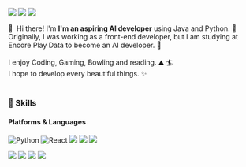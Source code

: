 <p>
  <a href="https://velog.io/@youngjun_dev" target="_blank"><img src="https://img.shields.io/badge/Blog-28A0FF?style=flat-square&logo=GitHub%20Sponsors&logoColor=white"/></a>
  <a href="youngjundev96@gmail.com" target="_blank"><img src="https://img.shields.io/badge/youngjundev96@gmail.com-EA4335?style=flat-square&logo=Gmail&logoColor=white"/></a>
  <a href="https://www.linkedin.com/in/youngjundev/" target="_blank"><img src="https://img.shields.io/badge/YoungjunKim-0A66C2?style=flat-square&logo=Linkedin&logoColor=white"/></a>
</p>

<p>
  👋&nbsp; Hi there! I'm <b>I'm an aspiring AI developer</b> using Java and Python. 🚀<br/>
  Originally, I was working as a front-end developer, but I am studying at Encore Play Data to become an AI developer.  💖<br/><br/>
  I enjoy Coding, Gaming, Bowling and reading. ⛰ 🏄<br/>
  I hope to develop every beautiful things. ✨ <br/><br/>
</p>

### 💪 Skills
#### Platforms & Languages
<p>
  <img alt="Python" src ="https://img.shields.io/badge/Python-3776AB.svg?&style=for-the-badge&logo=Python&logoColor=white"/>
  <img alt="React" src ="https://img.shields.io/badge/React-61DAFB.svg?&style=for-the-badge&logo=React&logoColor=white"/>
  <img src="https://img.shields.io/badge/ReactNative-61DAFB?style=flat-square&logo=React&logoColor=black"/>
  <img src="https://img.shields.io/badge/Flutter-02569B?style=flat-square&logo=Flutter&logoColor=white"/>
  <img src="https://img.shields.io/badge/Cordova-E8E8E8?style=flat-square&logo=Apache%20Cordova&logoColor=black"/>
</p>
<p>
  <img src="https://img.shields.io/badge/Kotlin-0095D5?style=flat-square&logo=Kotlin&logoColor=white"/> 
  <img src="https://img.shields.io/badge/Swift-FA7343?style=flat-square&logo=Swift&logoColor=white"/>
  <img src="https://img.shields.io/badge/Java-007396?style=flat-square&logo=Java&logoColor=white"/>
  <img src="https://img.shields.io/badge/TypeScript-3178C6?style=flat-square&logo=TypeScript&logoColor=white"/>
</p>
